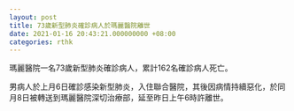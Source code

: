 ```yaml
---
layout: post
title: 73歲新型肺炎確診病人於瑪麗醫院離世
date: 2021-01-16 20:43:21.000000000 +08:00
categories: rthk
---
```


瑪麗醫院一名73歲新型肺炎確診病人，累計162名確診病人死亡。

男病人於上月6日確診感染新型肺炎，入住聯合醫院，其後因病情持續惡化，於同月8日被轉送到瑪麗醫院深切治療部，延至昨日上午6時許離世。
